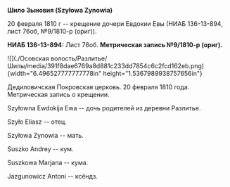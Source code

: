**Шило Зыновия (Szyłowa Zynowia)**

20 февраля 1810 г -- крещение дочери Евдокии Евы (НИАБ 136-13-894, лист
76об, №9/1810-р (ориг)).

**НИАБ 136-13-894:** Лист 76об. **Метрическая запись №9/1810-р (ориг).**

![](./Осовская волость/Разлитье/Шилы/media/391f8dae6769a8d881c233dd7854c6c2fcd162eb.png){width="6.496527777777778in"
height="1.5367989938757656in"}

Дедиловичская Покровская церковь. 20 февраля 1810 года. Метрическая
запись о крещении.

Szyłowna Ewdokija Ewa -- дочь родителей из деревни Разлитье.

Szyło Eliasz -- отец.

Szyłowa Zynowia -- мать.

Suszko Andrey -- кум.

Suszkowa Marjana -- кума.

Jazgunowicz Antoni -- ксёндз.

